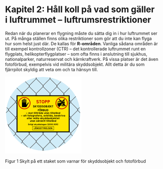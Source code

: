 # Kapitel 2: Håll koll på vad som gäller i luftrummet – luftrumsrestriktioner

Redan när du planerar en flygning måste du sätta dig in i hur luftrummet ser ut. På många ställen finns olika restriktioner som gör att du inte kan flyga hur som helst just där. De kallas för **R-områden**. Vanliga sådana områden är till exempel kontrollzoner (CTR) – det kontrollerade luftrummet runt en flygplats, helikopterflygplatser – som ofta finns i anslutning till sjukhus, nationalparker, naturreservat och kärnkraftverk. På vissa platser är det även fotoförbud, exempelvis vid militära skyddsobjekt. Allt detta är du som fjärrpilot skyldig att veta om och ta hänsyn till.

![Figur 1 Skylt på ett staket som varnar för skyddsobjekt och fotoförbud](./A1A3_SE-sv/Figur_001.png)

Figur 1 Skylt på ett staket som varnar för skyddsobjekt och fotoförbud

